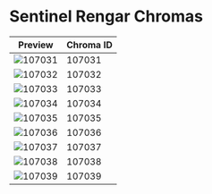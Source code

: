 # Sentinel Rengar Chromas

| Preview | Chroma ID |
|---------|-----------|
| ![107031](https://raw.communitydragon.org/latest/plugins/rcp-be-lol-game-data/global/default/v1/champion-chroma-images/107/107031.png) | 107031 |
| ![107032](https://raw.communitydragon.org/latest/plugins/rcp-be-lol-game-data/global/default/v1/champion-chroma-images/107/107032.png) | 107032 |
| ![107033](https://raw.communitydragon.org/latest/plugins/rcp-be-lol-game-data/global/default/v1/champion-chroma-images/107/107033.png) | 107033 |
| ![107034](https://raw.communitydragon.org/latest/plugins/rcp-be-lol-game-data/global/default/v1/champion-chroma-images/107/107034.png) | 107034 |
| ![107035](https://raw.communitydragon.org/latest/plugins/rcp-be-lol-game-data/global/default/v1/champion-chroma-images/107/107035.png) | 107035 |
| ![107036](https://raw.communitydragon.org/latest/plugins/rcp-be-lol-game-data/global/default/v1/champion-chroma-images/107/107036.png) | 107036 |
| ![107037](https://raw.communitydragon.org/latest/plugins/rcp-be-lol-game-data/global/default/v1/champion-chroma-images/107/107037.png) | 107037 |
| ![107038](https://raw.communitydragon.org/latest/plugins/rcp-be-lol-game-data/global/default/v1/champion-chroma-images/107/107038.png) | 107038 |
| ![107039](https://raw.communitydragon.org/latest/plugins/rcp-be-lol-game-data/global/default/v1/champion-chroma-images/107/107039.png) | 107039 |